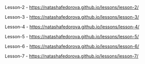 Lesson-2 - https://natashafedorova.github.io/lessons/lesson-2/

Lesson-3 - https://natashafedorova.github.io/lessons/lesson-3/

Lesson-4 - https://natashafedorova.github.io/lessons/lesson-4/

Lesson-5 - https://natashafedorova.github.io/lessons/lesson-5/

Lesson-6 - https://natashafedorova.github.io/lessons/lesson-6/

Lesson-7 - https://natashafedorova.github.io/lessons/lesson-7/

